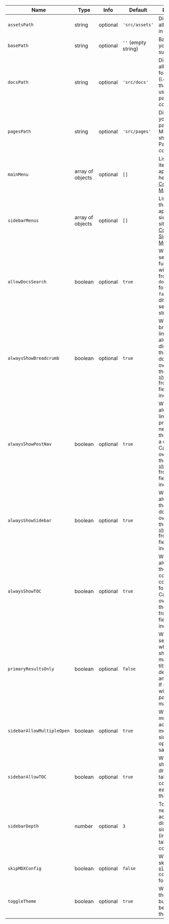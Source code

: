 | Name | Type | Info | Default | Description |
| --- | --- | --- | --- | --- |
| `assetsPath` | string | optional | `'src/assets'` | Directory for all assets used in your site. |
| `basePath` | string | optional | `''` (empty string) | Base path of your docs site, such as `/docs`. |
| `docsPath` | string | optional | `'src/docs'` |  Directory for all MDX docs for your site (i.e., MDX files that should use the Doc page component). |
| `pagesPath` | string | optional | `'src/pages'` |  Directory for your site's pages (i.e., MDX files that should use the Page page component). |
| `mainMenu` | array of objects | optional | `[]` | List of menu items that will appear in the header (see <a href="/docs/configuration/menus/#main-menu">Configuration: Main Menu</a>). |
| `sidebarMenus` | array of objects | optional | `[]` | List of menus that will appear in the sidebar of your site (see <a href="/docs/configuration/menus/#sidebar-menu">Configuration: Sidebar Menu</a>). |
| `allowDocsSearch` | boolean | optional | `true` |  Whether a search index is fully populated with MDX files from the `docsPath` folder. Set to `false` to use a different search strategy. |
| `alwaysShowBreadcrumb` | boolean | optional | `true` | Whether breadcrumb links are always displayed at the top of each doc. Can be overridden by the <a href="#frontmatter">`showBreadcrumb`</a> frontmatter field for an individual doc.|
| `alwaysShowPostNav` | boolean | optional | `true` | Whether to always show links to the previous and next docs at the bottom of a doc page. Can be overridden by the <a href="#frontmatter">`showPostNav`</a> frontmatter field for an individual doc. |
| `alwaysShowSidebar` | boolean | optional | `true` | Whether to always show the sidebar for docs. Can be overridden by the <a href="#frontmatter">`showSidebar`</a> frontmatter field for an individual doc. |
| `alwaysShowTOC` | boolean | optional | `true` | Whether to always show the table of contents (TOC component) for each doc. Can be overridden by the <a href="#frontmatter">`showTOC`</a> frontmatter field for an individual doc. |
| `primaryResultsOnly` | boolean | optional | `false` | When searching, whether to show only only matches in the title, description, and/or header. If set to `false`, will also show paragraph matches. |
| `sidebarAllowMultipleOpen` | boolean | optional | `true` | Whether multiple accordion menus in the sidebar can be open at the same time. |
| `sidebarAllowTOC` | boolean | optional | `true` | Whether to show a dropdown table of contents for each doc in the sidebar. |
| `sidebarDepth` | number | optional | `3` | Total depth of nested accordions to display in the sidebar (including table of contents). |
| `skipMDXConfig` | boolean | optional | `false` | Whether to skip <a href="https://www.gatsbyjs.com/plugins/gatsby-plugin-mdx/">`gatsby-plugin-mdx`</a> configuration for the theme. |
| `toggleTheme` | boolean | optional | `true` | Whether a theme toggle button should be shown in the header. |